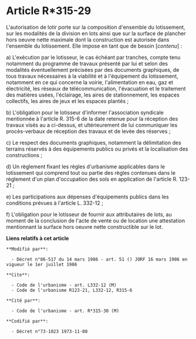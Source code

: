 # Article R*315-29

L'autorisation de lotir porte sur la composition d'ensemble du lotissement, sur les modalités de la division en lots ainsi
que sur la surface de plancher hors oeuvre nette maximale dont la construction est autorisée dans l'ensemble du lotissement.
Elle impose en tant que de besoin [*contenu*] :

a) L'exécution par le lotisseur, le cas échéant par tranches, compte tenu notamment du programme de travaux présenté par lui
et selon des modalités éventuellement précisées par des documents graphiques, de tous travaux nécessaires à la viabilité et à
l'équipement du lotissement, notamment en ce qui concerne la voirie, l'alimentation en eau, gaz et électricité, les réseaux
de télécommunication, l'évacuation et le traitement des matières usées, l'éclairage, les aires de stationnement, les espaces
collectifs, les aires de jeux et les espaces plantés ;

b) L'obligation pour le lotisseur d'informer l'association syndicale mentionnée à l'article R. 315-6 de la date retenue pour
la réception des travaux visés au a ci-dessus, et ultérieurement de lui communiquer les procès-verbaux de réception des
travaux et de levée des réserves ;

c) Le respect des documents graphiques, notamment la délimitation des terrains réservés à des équipements publics ou privés
et la localisation des constructions ;

d) Un règlement fixant les règles d'urbanisme applicables dans le lotissement qui comprend tout ou partie des règles
contenues dans le règlement d'un plan d'occupation des sols en application de l'article R. 123-21 ;

e) Les participations aux dépenses d'équipements publics dans les conditions prévues à l'article L. 332-12 ;

f) L'obligation pour le lotisseur de fournir aux attributaires de lots, au moment de la conclusion de l'acte de vente ou de
location une attestation mentionnant la surface hors oeuvre nette constructible sur le lot.

**Liens relatifs à cet article**

	**Modifié par**:

	  - Décret n°86-517 du 14 mars 1986 - art. 51 () JORF 16 mars 1986 en vigueur le 1er juillet 1986

	**Cite**:

	  - Code de l'urbanisme - art. L332-12 (M)
	  - Code de l'urbanisme R123-21, L332-12, R315-6

	**Cité par**:

	  - Code de l'urbanisme - art. R*315-30 (M)

	**Codifié par**:

	  - Décret n°73-1023 1973-11-08
